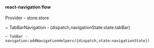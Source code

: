 #### react-navigation flow

Provider - store:store
  
  ~ TabBarNavigation - (dispatch,navigationState:state.tabBar)

    ~ TabBar - navigation:addNavigationHelpers({dispatch,state:navigationState})
